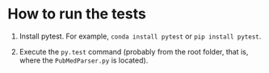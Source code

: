 
# How to run the tests

1. Install pytest. For example, `conda install pytest` or `pip install pytest`.

1. Execute the `py.test` command
   (probably from the root folder, that is, where the `PubMedParser.py` is located).  
